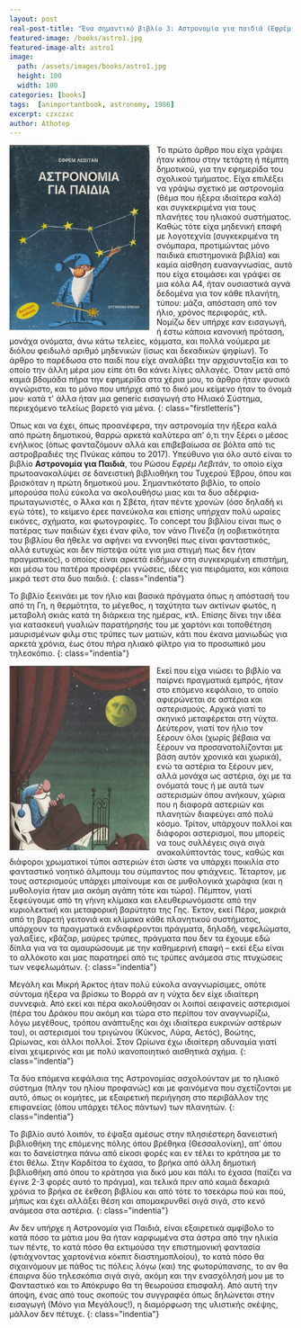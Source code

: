 ```yaml
---
layout: post
real-post-title: "Ένα σημαντικό βιβλίο 3: Αστρονομία για παιδιά (Εφρέμ Λεβιτάν)"
featured-image: /books/astro1.jpg
featured-image-alt: astro1
image:
  path: /assets/images/books/astro1.jpg
  height: 100
  width: 100
categories: [books]
tags:  [animportantbook, astronomy, 1986]
excerpt: czxczxc
author: Athotep
---
```


<img align="left" src="/assets/images/books/astro0.jpg" width='250' style="padding: 0px 12px 0px 0px" alt="eksofyllo">

Το πρώτο άρθρο που είχα γράψει ήταν κάπου στην τετάρτη ή πέμπτη δημοτικού, για την εφημερίδα του σχολικού τμήματος. Είχα επιλέξει να γράψω σχετικό με αστρονομία (θέμα που ήξερα ιδιαίτερα καλά) και συγκεκριμένα για τους πλανήτες του ηλιακού συστήματος. Καθώς τότε είχα μηδενική επαφή με λογοτεχνία (συγκεκριμένα τη σνόμπαρα, προτιμώντας μόνο παιδικά επιστημονικά βιβλία) και καμία αίσθηση ευαναγνωσίας, αυτό που είχα ετοιμάσει και γράψει σε μια κόλα Α4, ήταν ουσιαστικά αγνά δεδομένα για τον κάθε πλανήτη, τύπου: μάζα, απόσταση από τον ήλιο, χρόνος περιφοράς, κτλ. Νομίζω δεν υπήρχε καν εισαγωγή, ή έστω κάποια κανονική πρόταση, μονάχα ονόματα, άνω κάτω τελείες, κόμματα, και πολλά νούμερα με διόλου φειδωλό αριθμό μηδενικών (ίσως και δεκαδικών ψηφίων). Το άρθρο το παρέδωσα στο παιδί που είχε αναλάβει την αρχισυνταξία και το οποίο την άλλη μέρα μου είπε ότι θα κάνει λίγες αλλαγές. Όταν μετά από καμιά βδομάδα πήρα την εφημερίδα στα χέρια μου, το άρθρο ήταν φυσικά αγνώριστο, και το μόνο που υπήρχε από το δικό μου κείμενο ήταν το όνομά μου· κατά τ' άλλα ήταν μια generic εισαγωγή στο Ηλιακό Σύστημα, περιεχόμενο τελείως βαρετό για μένα.
{: class="firstletteris"}

Όπως και να έχει, όπως προανέφερα, την αστρονομία την ήξερα καλά από πρώτη δημοτικού, θαρρώ αρκετά καλύτερα απ’ ό,τι την ξέρει ο μέσος ενήλικος (όπως φανταζόμουν αλλά και επιβεβαίωσα σε βόλτα από τις αστροβραδιές της Πνύκας κάπου το 2017). Υπεύθυνο για όλο αυτό είναι το βιβλίο **Αστρονομία για Παιδιά**, του Ρώσου *Εφρέμ Λεβιτάν*, το οποίο είχα πρωτοανακαλύψει σε δανειστική βιβλιοθήκη του Τυχερού Έβρου, όπου και βρισκόταν η πρώτη δημοτικού μου. Σημαντικότατο βιβλίο, το οποίο μπορούσα πολύ εύκολα να ακολουθήσω μιας και τα δυο αδέρφια-πρωταγωνιστές, ο Άλκα και η Σβέτα, ήταν πέντε χρονών (όσο δηλαδή κι εγώ τότε), το κείμενο έρεε πανεύκολα και επίσης υπήρχαν πολύ ωραίες εικόνες, σχήματα, και φωτογραφίες. Το concept του βιβλίου είναι πως ο πατέρας των παιδιών έχει έναν φίλο, τον νάνο Πινέζα (η σοβιετικότητα του βιβλίου θα ήθελε να αφήνει να εννοηθεί πως είναι φανταστικός, αλλά ευτυχώς και δεν πίστεψα ούτε για μια στιγμή πως δεν ήταν πραγματικός), ο οποίος είναι αρκετά ειδήμων στη συγκεκριμένη επιστήμη, και μέσω του πατέρα προσφέρει γνώσεις, ιδέες για πειράματα, και κάποια μικρά τεστ στα δυο παιδιά.
{: class="indentia"}

Το βιβλίο ξεκινάει με τον ήλιο και βασικά πράγματα όπως η απόστασή του από τη Γη, η θερμότητα, το μέγεθος, η ταχύτητα των ακτίνων φωτός, η μεταβολή σκιάς κατά τη διάρκεια της ημέρας, κτλ. Επίσης δίνει την ιδέα για κατασκευή γυαλιών παρατήρησής του με χαρτόνι και τοποθέτηση μαυρισμένων  φιλμ στις τρύπες των ματιών, κάτι που έκανα μανιωδώς για αρκετά χρόνια, έως ότου πήρα ηλιακό φίλτρο για το προσωπικό μου τηλεσκόπιο.
{: class="indentia"}

<img align="left" src="/assets/images/books/astro2.jpg" width='250' style="padding: 0px 12px 0px 0px" alt="feggaronychta">

Εκεί που είχα νιώσει το βιβλίο να παίρνει πραγματικά εμπρός, ήταν στο επόμενο κεφάλαιο, το οποίο αφιερώνεται σε αστέρια και αστερισμούς. Αρχικά γιατί το σκηνικό μεταφέρεται στη νύχτα. Δεύτερον, γιατί τον ήλιο τον ξέρουν όλοι (χωρίς βέβαια να ξέρουν να προσανατολίζονται με βάση αυτόν χρονικά και χωρικά), ενώ τα αστέρια τα ξέρουν μεν, αλλά μονάχα ως αστέρια, όχι με τα ονόματά τους ή με αυτά των αστερισμών όπου ανήκουν, χώρια που η διαφορά αστεριών και πλανητών διαφεύγει από πολύ κόσμο. Τρίτον, υπάρχουν πολλοί και διάφοροι αστερισμοί, που μπορείς να τους συλλέγεις σιγά σιγά ανακαλύπτοντάς τους, καθώς και διάφοροι χρωματικοί τύποι αστεριών έτσι ώστε να υπάρχει ποικιλία στο φανταστικό νοητικό άλμπουμ του σύμπαντος που φτιάχνεις. Τέταρτον, με τους αστερισμούς υπάρχει μπαίνουμε και σε μυθολογικά χωράφια (και η μυθολογία ήταν μια ακόμη αγάπη τότε και τώρα). Πέμπτον, γιατί ξεφεύγουμε από τη γήινη κλίμακα και ελευθερωνόμαστε από την κυριολεκτική και μεταφορική βαρύτητα της Γης. Έκτον, εκεί Πέρα, μακριά από τη βαρετή γειτονιά και κλίμακα κάθε πλανητικού συστήματος, υπάρχουν τα πραγματικά ενδιαφέρονται πράγματα, δηλαδή, νεφελώματα, γαλαξίες, κβάζαρ, μαύρες τρύπες, πράγματα που δεν τα έχουμε εδώ δίπλα για να τα αμαυρώσουμε με την καθημερινή επαφή – εκεί έξω είναι το αλλόκοτο και μας παρατηρεί από τις τρύπες ανάμεσα στις πτυχώσεις των νεφελωμάτων.
{: class="indentia"}

Μεγάλη και Μικρή Άρκτος ήταν πολύ εύκολα αναγνωρίσιμες, οπότε σύντομα ήξερα να βρίσκω το Βορρά αν η νύχτα δεν είχε ιδιαίτερη συννεφιά. Από εκεί και πέρα ακολούθησαν οι λοιποί αειφανείς αστερισμοί (πέρα του Δράκου που ακόμη και τώρα στο περίπου τον αναγνωρίζω, λόγω μεγέθους, τρόπου ανάπτυξης και όχι ιδιαίτερα ευκρινών αστέρων του), οι αστερισμοί του τριγώνου (Κύκνος, Λύρα, Αετός), Βοώτης, Ωρίωνας, και άλλοι πολλοί. Στον Ωρίωνα έχω ιδιαίτερη αδυναμία γιατί είναι χειμερινός και με πολύ ικανοποιητικό αισθητικά σχήμα.
{: class="indentia"}

Τα δύο επόμενα κεφάλαια της Αστρονομίας ασχολούνταν με το ηλιακό σύστημα (πλην του ηλίου προφανώς) και με φαινόμενα που σχετίζονται με αυτό, όπως οι κομήτες, με εξαιρετική περιήγηση στο περιβάλλον της επιφανείας (όπου υπάρχει τέλος πάντων) των πλανητών.
{: class="indentia"}

Το βιβλίο αυτό λοιπόν, το έψαξα αμέσως στην πλησιέστερη δανειστική βιβλιοθήκη της επόμενης πόλης όπου βρέθηκα (Θεσσαλονίκη), απ’ όπου και το δανείστηκα πάνω από είκοσι φορές και εν τέλει το κράτησα με το έτσι θέλω. Στην Καρδίτσα το έχασα, το βρήκα από άλλη δημοτική βιβλιοθήκη από όπου το κράτησα για δικό μου και πάλι το έχασα (παίζει να έγινε 2-3 φορές αυτό το πράγμα), και τελικά πριν από καμιά δεκαριά χρόνια το βρήκα σε έκθεση βιβλίου και από τότε το τσεκάρω πού και πού, μήπως και έχει αλλάξει θέση και απομακρυνθεί σιγά σιγά, στο κενό ανάμεσα στα αστέρια.
{: class="indentia"}

Αν δεν υπήρχε η Αστρονομία για Παιδιά, είναι εξαιρετικά αμφίβολο το κατά πόσο τα μάτια μου θα ήταν καρφωμένα στα άστρα από την ηλικία των πέντε, το κατά πόσο θα εκτιμούσα την επιστημονική φαντασία (φτιάχνοντας χαρτονένια κόκπιτ διαστημοπλοίου), το κατά πόσο θα σιχαινόμουν με πάθος τις πόλεις λόγω (και) της φωτορύπανσης, το αν θα έπαιρνα δύο τηλεσκόπια σιγά σιγά, ακόμη και την ενασχόλησή μου με το Φανταστικό και το Απόκρυφο θα τη θεωρούσα επισφαλή. Από αυτή την άποψη, ένας από τους σκοπούς του συγγραφέα όπως δηλώνεται στην εισαγωγή (Μόνο για Μεγάλους!), η διαμόρφωση της υλιστικής σκέψης, μάλλον δεν πέτυχε.
{: class="indentia"}
